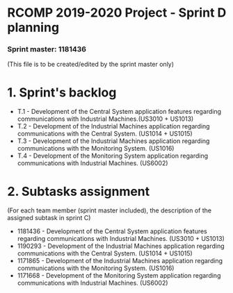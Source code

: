 RCOMP 2019-2020 Project - Sprint D planning
===========================================
### Sprint master: 1181436 ###
(This file is to be created/edited by the sprint master only)
# 1. Sprint's backlog #
* T.1 - Development of the Central System application features regarding communications with Industrial Machines.(US3010 + US1013)
* T.2 - Development of the Industrial Machines application regarding communications with the Central System. (US1014 + US1015)
* T.3 - Development of the Industrial Machines application regarding communications with the Monitoring System. (US1016)
* T.4 - Development of the Monitoring System application regarding communications with Industrial Machines. (US6002)

# 2. Subtasks assignment #
(For each team member (sprint master included), the description of the assigned subtask in sprint C)

* 1181436 - Development of the Central System application features regarding communications with Industrial Machines. (US3010 + US1013)
* 1190293 - Development of the Industrial Machines application regarding communications with the Central System. (US1014 + US1015)
* 1171865 - Development of the Industrial Machines application regarding communications with the Monitoring System. (US1016)
* 1171668 - Development of the Monitoring System application regarding communications with Industrial Machines. (US6002)
